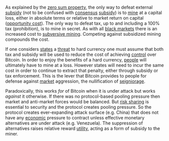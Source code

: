 As explained by the [zero sum property](Zero-Sum-Property), the only way to defeat external [subsidy](https://en.wikipedia.org/wiki/Subsidy) (not to be confused with [consensus](Glossary#consensus) [subsidy](Glossary#subsidy)) is to [mine](Glossary#mine) at a capital loss, either in absolute terms or relative to market return on capital ([opportunity cost](https://en.wikipedia.org/wiki/Opportunity_cost)). The only way to defeat tax, up to and including a 100% tax (prohibition), is to mine in secret. As with all [black markets](https://en.wikipedia.org/wiki/Black_market) there is an increased cost to [subversive mining](https://www.theatlantic.com/magazine/archive/2017/09/big-in-venezuela/534177). Competing against subsidized mining compounds the cost.

If one considers [states](Glossary#state) a [threat](Axiom-of-Resistance) to hard currency one must assume that both tax and subsidy will be used to reduce the cost of achieving [control](Glossary#power) over Bitcoin. In order to enjoy the benefits of a hard currency, [people](Glossary#person) will ultimately have to mine at a loss. However states will need to incur the same cost in order to continue to extract that penalty, either through subsidy or tax enforcement. This is the lever that Bitcoin provides to people for defense against [market](Glossary#market) aggression, the nullification of [seigniorage](https://en.wikipedia.org/wiki/Seigniorage).

Paradoxically, this works *for* of Bitcoin when it is under attack but works *against* it otherwise. If there was no protocol-based pooling pressure then market and anti-market forces would be balanced. But [risk sharing](Risk-Sharing-Principle) is essential to security and the protocol creates pooling pressure. So the protocol creates ever-expanding attack surface (e.g. China) that does not have any [economic](Glossary#economy) pressure to contract unless effective monetary alternatives are under attack (e.g. Venezuela). The suppression of alternatives raises relative reward [utility](Glossary#utility), acting as a form of subsidy to the miner.
